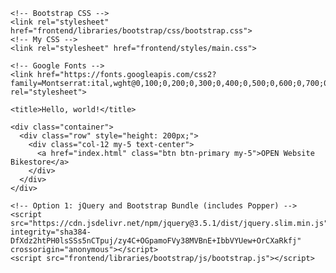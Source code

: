 <!doctype html>
<html lang="en">
  <head>
    <!-- Required meta tags -->
    <meta charset="utf-8">
    <meta name="viewport" content="width=device-width, initial-scale=1, shrink-to-fit=no">

    <!-- Bootstrap CSS -->
    <link rel="stylesheet" href="frontend/libraries/bootstrap/css/bootstrap.css">
    <!-- My CSS -->
    <link rel="stylesheet" href="frontend/styles/main.css">

    <!-- Google Fonts -->
    <link href="https://fonts.googleapis.com/css2?family=Montserrat:ital,wght@0,100;0,200;0,300;0,400;0,500;0,600;0,700;0,800;1,300;1,500;1,700&family=Poppins:wght@100;200;300;400;500;600;700&display=swap" rel="stylesheet">

    <title>Hello, world!</title>
  </head>
  <body>

    <div class="container">
      <div class="row" style="height: 200px;">
        <div class="col-12 my-5 text-center">
          <a href="index.html" class="btn btn-primary my-5">OPEN Website Bikestore</a>
        </div>
      </div>
    </div>  

    <!-- Option 1: jQuery and Bootstrap Bundle (includes Popper) -->
    <script src="https://cdn.jsdelivr.net/npm/jquery@3.5.1/dist/jquery.slim.min.js" integrity="sha384-DfXdz2htPH0lsSSs5nCTpuj/zy4C+OGpamoFVy38MVBnE+IbbVYUew+OrCXaRkfj" crossorigin="anonymous"></script>
    <script src="frontend/libraries/bootstrap/js/bootstrap.js"></script>

  </body>
</html>
